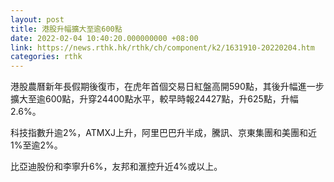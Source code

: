 ```yaml
---
layout: post
title: 港股升幅擴大至逾600點
date: 2022-02-04 10:40:20.000000000 +08:00
link: https://news.rthk.hk/rthk/ch/component/k2/1631910-20220204.htm
categories: rthk
---
```


港股農曆新年長假期後復市，在虎年首個交易日紅盤高開590點，其後升幅進一步擴大至逾600點，升穿24400點水平，較早時報24427點，升625點，升幅2.6%。

科技指數升逾2%，ATMXJ上升，阿里巴巴升半成，騰訊、京東集團和美團和近1%至逾2%。

比亞迪股份和李寧升6%，友邦和滙控升近4%或以上。
